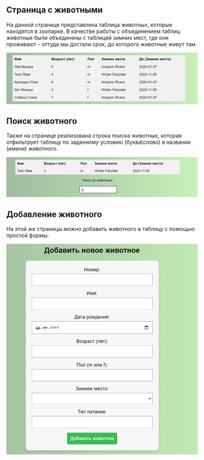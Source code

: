 ## Страница с животными

На данной странице представлена таблица животных, которые находятся в зоопарке. В качестве работы с объединением таблиц животные были объединены с таблицей зимних мест, где они проживают - оттуда мы достали срок, до которого животные живут там. 

![Screenshot](img/animals.png)

## Поиск животного 
Также на странице реализована строка поиска животных, которая отфильтрует таблицу по заданному условию (буква\слово) в названии (имени) животного.

![Screenshot](img/animals_search.png)

## Добавление животного 

На этой же страницы можно добавить животного в таблицу с помощью простой формы. 

![Screenshot](img/animals_add.png)